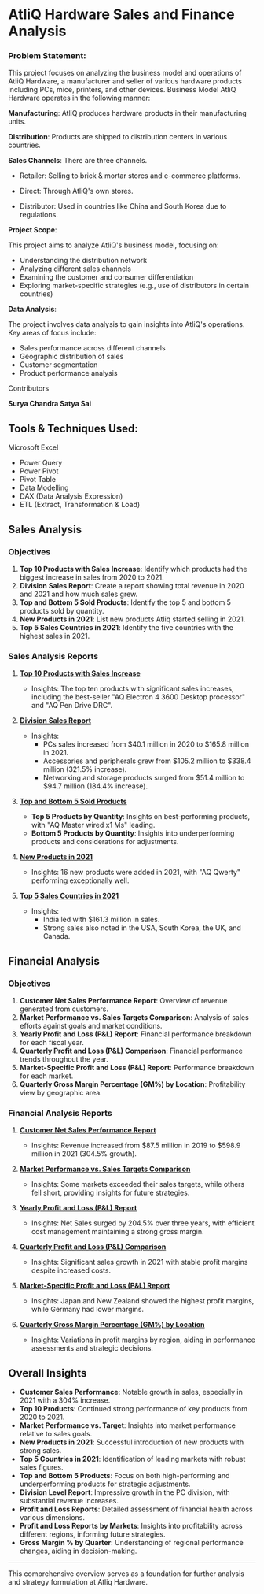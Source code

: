 # AtliQ Hardware Sales and Finance Analysis

### Problem Statement:

This project focuses on analyzing the business model and operations of AtliQ Hardware, a manufacturer and seller of various hardware products including PCs, mice, printers, and other devices.
Business Model AtliQ Hardware operates in the following manner:

**Manufacturing**: AtliQ produces hardware products in their manufacturing units.

**Distribution**: Products are shipped to distribution centers in various countries.

**Sales Channels**: There are three channels.

- Retailer: Selling to brick & mortar stores and e-commerce platforms.

- Direct: Through AtliQ's own stores.

- Distributor: Used in countries like China and South Korea due to regulations.


**Project Scope**:

This project aims to analyze AtliQ's business model, focusing on:

- Understanding the distribution network
- Analyzing different sales channels
- Examining the customer and consumer differentiation
- Exploring market-specific strategies (e.g., use of distributors in certain countries)

**Data Analysis**:

The project involves data analysis to gain insights into AtliQ's operations. Key areas of focus include:

- Sales performance across different channels
- Geographic distribution of sales
- Customer segmentation
- Product performance analysis


Contributors

**Surya Chandra Satya Sai**  

## Tools & Techniques Used:
Microsoft Excel
- Power Query
- Power Pivot
- Pivot Table
- Data Modelling
- DAX (Data Analysis Expression)
- ETL (Extract, Transformation & Load)


## Sales Analysis

### Objectives
1. **Top 10 Products with Sales Increase**: Identify which products had the biggest increase in sales from 2020 to 2021.
2. **Division Sales Report**: Create a report showing total revenue in 2020 and 2021 and how much sales grew.
3. **Top and Bottom 5 Sold Products**: Identify the top 5 and bottom 5 products sold by quantity.
4. **New Products in 2021**: List new products Atliq started selling in 2021.
5. **Top 5 Sales Countries in 2021**: Identify the five countries with the highest sales in 2021.


### Sales Analysis Reports

1. [**Top 10 Products with Sales Increase**](https://github.com/SuryaChandraSatyaSai/Excel-Sales-And-Finance-Analytics/blob/main/Top%2010%20Products%20on%2021%20vs%2020%20%25.pdf)
   - Insights: The top ten products with significant sales increases, including the best-seller "AQ Electron 4 3600 Desktop processor" and "AQ Pen Drive DRC".

2. [**Division Sales Report**](https://github.com/SuryaChandraSatyaSai/Excel-Sales-And-Finance-Analytics/blob/main/Division%20Level%20Report.pdf)
   - Insights: 
     - PCs sales increased from $40.1 million in 2020 to $165.8 million in 2021.
     - Accessories and peripherals grew from $105.2 million to $338.4 million (321.5% increase).
     - Networking and storage products surged from $51.4 million to $94.7 million (184.4% increase).

3. [**Top and Bottom 5 Sold Products**](https://github.com/SuryaChandraSatyaSai/Excel-Sales-And-Finance-Analytics/blob/main/Top%205%20Bottom%205%20Products.pdf)
   - **Top 5 Products by Quantity**: Insights on best-performing products, with "AQ Master wired x1 Ms" leading.
   - **Bottom 5 Products by Quantity**: Insights into underperforming products and considerations for adjustments.

4. [**New Products in 2021**](https://github.com/SuryaChandraSatyaSai/Excel-Sales-And-Finance-Analytics/blob/main/New%20Products%202021.pdf)
   - Insights: 16 new products were added in 2021, with "AQ Qwerty" performing exceptionally well.

5. [**Top 5 Sales Countries in 2021**](https://github.com/SuryaChandraSatyaSai/Excel-Sales-And-Finance-Analytics/blob/main/Top5%20Countries.pdf)
   - Insights: 
     - India led with $161.3 million in sales.
     - Strong sales also noted in the USA, South Korea, the UK, and Canada.

## Financial Analysis

### Objectives
1. **Customer Net Sales Performance Report**: Overview of revenue generated from customers.
2. **Market Performance vs. Sales Targets Comparison**: Analysis of sales efforts against goals and market conditions.
3. **Yearly Profit and Loss (P&L) Report**: Financial performance breakdown for each fiscal year.
4. **Quarterly Profit and Loss (P&L) Comparison**: Financial performance trends throughout the year.
5. **Market-Specific Profit and Loss (P&L) Report**: Performance breakdown for each market.
6. **Quarterly Gross Margin Percentage (GM%) by Location**: Profitability view by geographic area.

### Financial Analysis Reports

1. [**Customer Net Sales Performance Report**](https://github.com/SuryaChandraSatyaSai/Excel-Sales-And-Finance-Analytics/blob/main/Customer%20Net%20Sales%20Performance.pdf)
   - Insights: Revenue increased from $87.5 million in 2019 to $598.9 million in 2021 (304.5% growth).

2. [**Market Performance vs. Sales Targets Comparison**](https://github.com/SuryaChandraSatyaSai/Excel-Sales-And-Finance-Analytics/blob/main/Market_performance%20vs%20Target.pdf)
   - Insights: Some markets exceeded their sales targets, while others fell short, providing insights for future strategies.

3. [**Yearly Profit and Loss (P&L) Report**](https://github.com/SuryaChandraSatyaSai/Excel-Sales-And-Finance-Analytics/blob/main/P%20%26%20L%20by%20Fiscal%20Years.pdf)
   - Insights: Net Sales surged by 204.5% over three years, with efficient cost management maintaining a strong gross margin.

4. [**Quarterly Profit and Loss (P&L) Comparison**](https://github.com/SuryaChandraSatyaSai/Excel-Sales-And-Finance-Analytics/blob/main/P%20%26%20L%20by%20Fiscal%20Months.pdf)
   - Insights: Significant sales growth in 2021 with stable profit margins despite increased costs.

5. [**Market-Specific Profit and Loss (P&L) Report**](https://github.com/SuryaChandraSatyaSai/Excel-Sales-And-Finance-Analytics/blob/main/P%20%26%20L%20for%20Markets.pdf)
   - Insights: Japan and New Zealand showed the highest profit margins, while Germany had lower margins.

6. [**Quarterly Gross Margin Percentage (GM%) by Location**](https://github.com/SuryaChandraSatyaSai/Excel-Sales-And-Finance-Analytics/blob/main/GM%20%25%20by%20Quarters.pdf)
   - Insights: Variations in profit margins by region, aiding in performance assessments and strategic decisions.

## Overall Insights
- **Customer Sales Performance**: Notable growth in sales, especially in 2021 with a 304% increase.
- **Top 10 Products**: Continued strong performance of key products from 2020 to 2021.
- **Market Performance vs. Target**: Insights into market performance relative to sales goals.
- **New Products in 2021**: Successful introduction of new products with strong sales.
- **Top 5 Countries in 2021**: Identification of leading markets with robust sales figures.
- **Top and Bottom 5 Products**: Focus on both high-performing and underperforming products for strategic adjustments.
- **Division Level Report**: Impressive growth in the PC division, with substantial revenue increases.
- **Profit and Loss Reports**: Detailed assessment of financial health across various dimensions.
- **Profit and Loss Reports by Markets**: Insights into profitability across different regions, informing future strategies.
- **Gross Margin % by Quarter**: Understanding of regional performance changes, aiding in decision-making.

---

This comprehensive overview serves as a foundation for further analysis and strategy formulation at Atliq Hardware.
